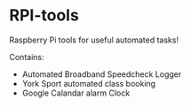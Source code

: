 # RPI-tools
Raspberry Pi tools for useful automated tasks!


Contains:
* Automated Broadband Speedcheck Logger
* York Sport automated class booking
* Google Calandar alarm Clock
